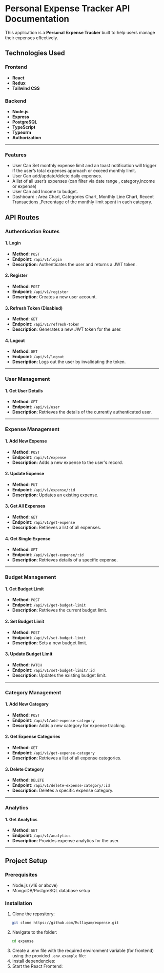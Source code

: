 # Personal Expense Tracker API Documentation

This application is a **Personal Expense Tracker** built to help users manage their expenses effectively.

## Technologies Used

### Frontend

- **React**
- **Redux**
- **Tailwind CSS**

### Backend

- **Node.js**
- **Express**
- **PostgreSQL** 
- **TypeScript**
- **Typeorm**
- **Authorization**

---

### Features

- User Can Set monthly expense limit and an toast notification will trigger if the user’s total expenses approach or exceed monthly limit.
- User Can add/update/delete daily expenses.
- A list of all user’s expenses (can filter via date range , category,income or expense)
- User Can add Income to budget.
- Dashboard : Area Chart, Categories Chart, Monthly Line Chart, Recent Transactions ,Percentage of the monthly limit spent in each category.

## API Routes

### **Authentication Routes**

#### 1. Login

- **Method**: `POST`
- **Endpoint**: `/api/v1/login`
- **Description**: Authenticates the user and returns a JWT token.

#### 2. Register

- **Method**: `POST`
- **Endpoint**: `/api/v1/register`
- **Description**: Creates a new user account.

#### 3. Refresh Token (Disabled)

- **Method**: `GET`
- **Endpoint**: `/api/v1/refresh-token`
- **Description**: Generates a new JWT token for the user.

#### 4. Logout

- **Method**: `GET`
- **Endpoint**: `/api/v1/logout`
- **Description**: Logs out the user by invalidating the token.

---

### **User Management**

#### 1. Get User Details

- **Method**: `GET`
- **Endpoint**: `/api/v1/user`
- **Description**: Retrieves the details of the currently authenticated user.

---

### **Expense Management**

#### 1. Add New Expense

- **Method**: `POST`
- **Endpoint**: `/api/v1/expense`
- **Description**: Adds a new expense to the user's record.

#### 2. Update Expense

- **Method**: `PUT`
- **Endpoint**: `/api/v1/expense/:id`
- **Description**: Updates an existing expense.

#### 3. Get All Expenses

- **Method**: `GET`
- **Endpoint**: `/api/v1/get-expense`
- **Description**: Retrieves a list of all expenses.

#### 4. Get Single Expense

- **Method**: `GET`
- **Endpoint**: `/api/v1/get-expense/:id`
- **Description**: Retrieves details of a specific expense.

---

### **Budget Management**

#### 1. Get Budget Limit

- **Method**: `POST`
- **Endpoint**: `/api/v1/get-budget-limit`
- **Description**: Retrieves the current budget limit.

#### 2. Set Budget Limit

- **Method**: `POST`
- **Endpoint**: `/api/v1/set-budget-limit`
- **Description**: Sets a new budget limit.

#### 3. Update Budget Limit

- **Method**: `PATCH`
- **Endpoint**: `/api/v1/set-budget-limit/:id`
- **Description**: Updates the existing budget limit.

---

### **Category Management**

#### 1. Add New Category

- **Method**: `POST`
- **Endpoint**: `/api/v1/add-expense-category`
- **Description**: Adds a new category for expense tracking.

#### 2. Get Expense Categories

- **Method**: `GET`
- **Endpoint**: `/api/v1/get-expense-category`
- **Description**: Retrieves a list of all expense categories.

#### 3. Delete Category

- **Method**: `DELETE`
- **Endpoint**: `/api/v1/delete-expense-category/:id`
- **Description**: Deletes a specific expense category.

---

### **Analytics**

#### 1. Get Analytics

- **Method**: `GET`
- **Endpoint**: `/api/v1/analytics`
- **Description**: Provides expense analytics for the user.

---

## Project Setup

### Prerequisites

- Node.js (v16 or above)
- MongoDB/PostgreSQL database setup

### Installation

1. Clone the repository:

```bash
   git clone https://github.com/Mullayam/expense.git
```

2. Navigate to the folder:

```bash
   cd expense
```

3. Create a .env file with the required environment variable (for frontend) using the provided `.env.example` file:
4. Install dependencies:
5. Start the React Frontend:
